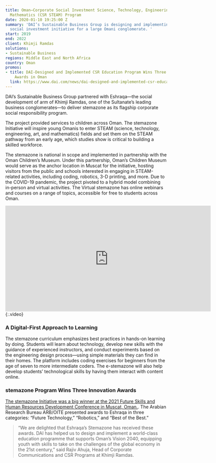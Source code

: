 ```yaml
---
title: Oman—Corporate Social Investment Science, Technology, Engineering, Arts, and
  Mathematics (CSR STEAM) Program
date: 2020-01-10 19:25:00 Z
summary: 'DAI’s Sustainable Business Group is designing and implementing a flagship
  social investment initiative for a large Omani conglomerate. '
start: 2019
end: 2022
client: Khimji Ramdas
solutions:
- Sustainable Business
regions: Middle East and North Africa
country: Oman
promos:
- title: DAI-Designed and Implemented CSR Education Program Wins Three Innovation
    Awards in Oman
  link: https://www.dai.com/news/dai-designed-and-implemented-csr-education-program-wins-three-innovation-awards-in-oman
---
```


DAI’s Sustainable Business Group partnered with Eshraqa—the social development of arm of Khimji Ramdas, one of the Sultanate’s leading business conglomerates—to deliver stemazone as its flagship corporate social responsibility program.

The project provided services to children across Oman. The stemazone Initiative will inspire young Omanis to enter STEAM (science, technology, engineering, art, and mathematics) fields and set them on the STEAM pathway from an early age, which studies show is critical to building a skilled workforce. 

The stemazone is national in scope and implemented in partnership with the Oman Children’s Museum. Under this partnership, Oman’s Children Museum would serve as the anchor location in Muscat for the initiative, hosting visitors from the public and schools interested in engaging in STEAM-related activities, including coding, robotics, 3-D printing, and more. Due to the COVID-19 pandemic, the project pivoted to a hybrid model combining in-person and virtual activities. The Virtual stemazone has online webinars and courses on a range of topics, accessible for free to students across Oman.

<iframe src="https://player.vimeo.com/video/552003877" width="640" height="329" frameborder="0" allow="autoplay; fullscreen; picture-in-picture" allowfullscreen></iframe>{:.video}

### A Digital-First Approach to Learning
The stemazone curriculum emphasizes best practices in hands-on learning by doing. Students will learn about technology, develop new skills with the guidance of experienced instructors, and conduct experiments based on the engineering design process—using simple materials they can find in their homes. The platform includes coding exercises for beginners from the age of seven to more intermediate coders. The e-stemazone will also help develop students’ technological skills by having them interact with content online.

### stemazone Program Wins Three Innovation Awards 

[The stemazone Initiative was a big winner at the 2021 Future Skills and Human Resources Development Conference in Muscat, Oman.](https://www.dai.com/news/dai-designed-and-implemented-csr-education-program-wins-three-innovation-awards-in-oman). The Arabian Research Bureau ARB/OITE presented awards to Eshraqa in three categories: “Future Technology,” “Robotics,” and “Best of the Best.”

> “We are delighted that Eshraqa’s Stemazone has received these awards. DAI has helped us to design and implement a world-class education programme that supports Oman’s Vision 2040, equipping youth with skills to take on the challenges of the global economy in the 21st century,” said Rajiv Ahuja, Head of Corporate Communications and CSR Programs at Khimji Ramdas.



